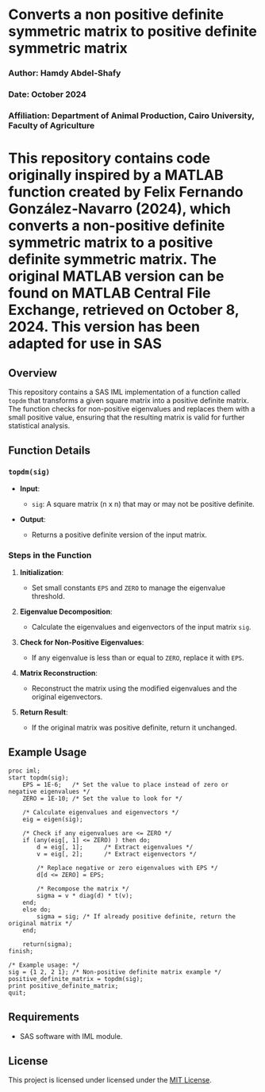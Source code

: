 # Converts a non positive definite symmetric matrix to positive definite symmetric matrix

### Author: Hamdy Abdel-Shafy
### Date: October 2024
### Affiliation: Department of Animal Production, Cairo University, Faculty of Agriculture 

# This repository contains code originally inspired by a MATLAB function created by Felix Fernando González-Navarro (2024), which converts a non-positive definite symmetric matrix to a positive definite symmetric matrix. The original MATLAB version can be found on MATLAB Central File Exchange, retrieved on October 8, 2024. This version has been adapted for use in SAS


## Overview

This repository contains a SAS IML implementation of a function called `topdm` that transforms a given square matrix into a positive definite matrix. 
The function checks for non-positive eigenvalues and replaces them with a small positive value, ensuring that the resulting matrix is valid for further statistical analysis.

## Function Details

### `topdm(sig)`

- **Input**: 
  - `sig`: A square matrix (n x n) that may or may not be positive definite.
  
- **Output**: 
  - Returns a positive definite version of the input matrix.

### Steps in the Function

1. **Initialization**: 
   - Set small constants `EPS` and `ZERO` to manage the eigenvalue threshold.

2. **Eigenvalue Decomposition**: 
   - Calculate the eigenvalues and eigenvectors of the input matrix `sig`.

3. **Check for Non-Positive Eigenvalues**: 
   - If any eigenvalue is less than or equal to `ZERO`, replace it with `EPS`.

4. **Matrix Reconstruction**: 
   - Reconstruct the matrix using the modified eigenvalues and the original eigenvectors.

5. **Return Result**: 
   - If the original matrix was positive definite, return it unchanged.

## Example Usage

```sas
proc iml;
start topdm(sig);
    EPS = 1E-6;   /* Set the value to place instead of zero or negative eigenvalues */
    ZERO = 1E-10; /* Set the value to look for */

    /* Calculate eigenvalues and eigenvectors */
    eig = eigen(sig);

    /* Check if any eigenvalues are <= ZERO */
    if (any(eig[, 1] <= ZERO) ) then do; 
        d = eig[, 1];      /* Extract eigenvalues */
        v = eig[, 2];      /* Extract eigenvectors */

        /* Replace negative or zero eigenvalues with EPS */
        d[d <= ZERO] = EPS; 
        
        /* Recompose the matrix */
        sigma = v * diag(d) * t(v); 
    end;
    else do;
        sigma = sig; /* If already positive definite, return the original matrix */
    end;

    return(sigma);
finish;

/* Example usage: */
sig = {1 2, 2 1}; /* Non-positive definite matrix example */
positive_definite_matrix = topdm(sig);
print positive_definite_matrix;
quit;
```

## Requirements

- SAS software with IML module.

## License

This project is licensed under licensed under the [MIT License](LICENSE).

